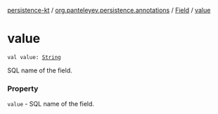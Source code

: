 [persistence-kt](../../index.md) / [org.panteleyev.persistence.annotations](../index.md) / [Field](index.md) / [value](.)

# value

`val value: `[`String`](https://kotlinlang.org/api/latest/jvm/stdlib/kotlin/-string/index.html)

SQL name of the field.

### Property

`value` - SQL name of the field.